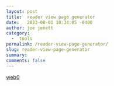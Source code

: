 ```yaml
---
layout: post
title:  reader view page generator
date:   2023-08-01 10:34:05 -0400
author: joe jenett
category:
  -  tools
permalink: /reader-view-page-generator/
slug: reader-view-page-generator
summary: 
comments: false
---
```

<a title="web0" href="https://web0.cc/">web0</a>

<a href="https://brid.gy/publish/mastodon"></a>